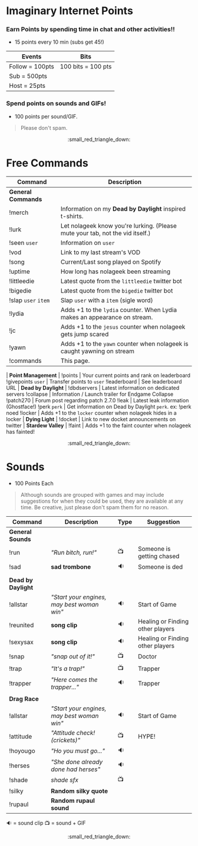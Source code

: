 # Imaginary Internet Points

### Earn Points by spending time in chat and other activities!!

* 15 points every 10 min (subs get 45!)

Events | Bits
------- | -------
Follow = 100pts | 100 bits = 100 pts
Sub = 500pts |
Host = 25pts |
 
### Spend points on sounds and GIFs!

* 100 points per sound/GIF.

> Please don't spam.
 
<p align="center">:small_red_triangle_down:</p>

 
# Free Commands

Command | Description 
------- | ------- 
**General Commands** |
!merch | Information on my **Dead by Daylight** inspired t-shirts.
!lurk | Let nolageek know you're lurking. (Please mute your tab, not the vid itself.)
!seen `user` | Information on `user`
!vod | Link to my last stream's VOD
!song | Current/Last song played on Spotify
!uptime | How long has nolageek been streaming
!littleedie | Latest quote from the `littleedie` twitter bot
!bigedie | Latest quote from the `bigedie` twitter bot
!slap `user` `item` | Slap `user` with a `item` (sigle word)
!lydia | Adds +1 to the `lydia` counter. When Lydia makes an appearance on stream.
!jc | Adds +1 to the `jesus` counter when nolageek gets jump scared
!yawn | Adds +1 to the `yawn` counter when nolageek is caught yawning on stream
!commands | This page.
|
**Point Management** |
!points | Your current points and rank on leaderboard
!givepoints `user` | Transfer points to `user` 
!leaderboard | See leaderboard URL
 |
**Dead by Daylight** |
!dbdservers | Latest information on dedicated servers
!collapse | Information / Launch trailer for Endgame Collapse
!patch270 | Forum post regarding patch 2.7.0
!leak | Latest leak information (Ghostface!)
!perk `perk` | Get information on Dead by Daylight `perk`. ex: !perk noed
!locker | Adds +1 to the `locker` counter when nolageek hides in a locker
 |
**Dying Light** |
!docket | Link to new docket announcements on twitter
 |
**Stardew Valley** |
!faint | Adds +1 to the faint counter when nolageek has fainted!

<p align="center">:small_red_triangle_down:</p>


# Sounds 

* 100 Points Each

> Although sounds are grouped with games and may include suggestions for when they could be used, they are available at any time. Be creative, just please don't spam them for no reason.


Command | Description | Type | Suggestion
----- | ----- | ----- | -----
**General Sounds** | | |
!run | *"Run bitch, run!"* | :tv: | Someone is getting chased
!sad | **sad trombone** | :sound: | Someone is ded
 | | |
**Dead by Daylight** | | |
!allstar | *"Start your engines, may best woman win"* | :sound: | Start of Game
!reunited | **song clip** | :sound: | Healing or Finding other players
!sexysax | **song clip** | :sound: | Healing or Finding other players
!snap | *"snap out of it!"* | :tv:| Doctor
!trap | *"It's a trap!"* | :tv: | Trapper
!trapper | *"Here comes the trapper..."* | :sound: | Trapper
  | | |
**Drag Race** | | |
!allstar | *"Start your engines, may best woman win"* | :sound: | Start of Game
!attitude | *"Attitude check! (crickets)"* | :tv: | HYPE!
!hoyougo | *"Ho you must go..."* | :sound: | 
!herses | *"She done already done had herses"* | :sound: | 
!shade | *shade sfx* | :tv: |
!silky | **Random silky quote** | |
!rupaul | **Random rupaul sound** | |

:sound: = sound clip
:tv: = sound + GIF
<p align="center">:small_red_triangle_down:</p>


